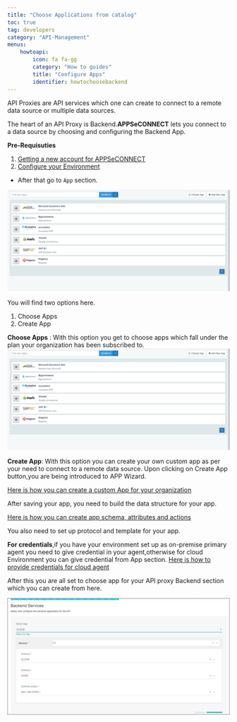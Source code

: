 ```yaml
---
title: "Choose Applications from catalog"
toc: true
tag: developers
category: "API-Management"
menus: 
    howtoapi:
        icon: fa fa-gg
        category: "How to guides"
        title: "Configure Apps" 
        identifier: howtochoosebackend
---
```

API Proxies are API services which one can create to connect to a remote data source or multiple data sources.

The heart of an API Proxy is Backend.**APPSeCONNECT** lets you connect to a data source by choosing and configuring the Backend App.

**Pre-Requisuties**

 1. [Getting a new account for APPSeCONNECT](https://www.appseconnect.com/free-trial/)
 2. [Configure your Environment](/deployment/Deployment-Configuration/)

* After that go to `App` section.

![Backend App How To](/staticfiles/api-management/media/BackendApp-How-to.png)

You will find two options here.
 1. Choose Apps
 2. Create App
 

**Choose Apps** : With this option you get to choose apps which fall under the plan your organization has been subscribed to.
![Backend App How To](/staticfiles/api-management/media/BackendApp-How-to.png)


**Create App**: With this option you can create your own custom app as per your need to connect
to a remote data source.
Upon clicking on Create App button,you are being introduced to APP Wizard.

[Here is how you can create a custom App for your organization](/configuring%20appseconnect/configurations/#a-create-custom-a)

After saving your app, you need to build the data structure for your app.

[Here is how you can create app schema, attributes and actions](/configuring%20appseconnect/configurations/)

You also need to set up protocol and template for your app.

**For credentials**,if you have your environment set up as on-premise primary agent
you need to give credential in your agent,otherwise for cloud Environment you can give 
credential from App section. [Here is how to provide credentials for cloud agent](/connectors/OLEDB-Credentials/)


After this you are all set to choose app for your API proxy Backend section which you
can create from here.

![Api Backend Configuration](/staticfiles/api-management/media/api-backend-configuration.png)



